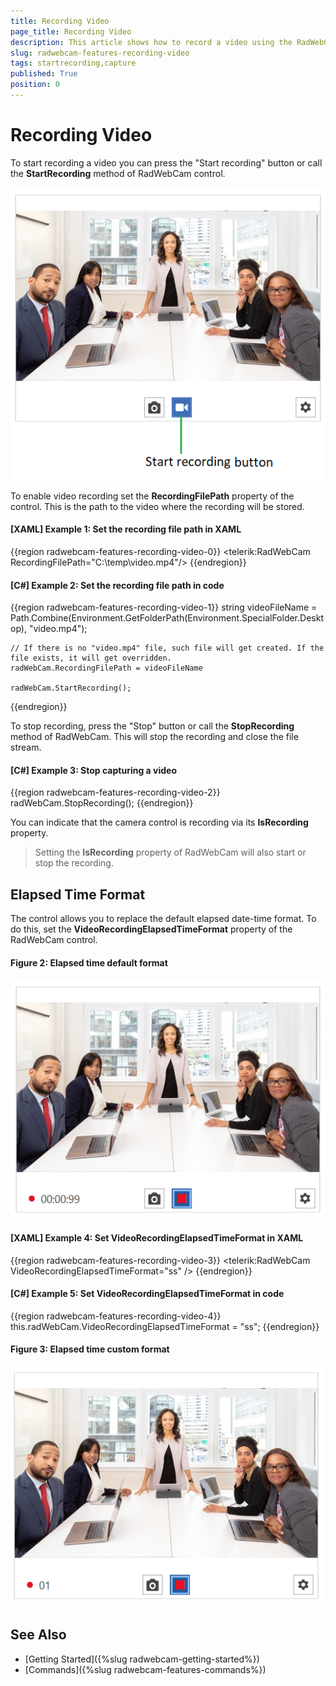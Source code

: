 ```yaml
---
title: Recording Video
page_title: Recording Video
description: This article shows how to record a video using the RadWebCam control.
slug: radwebcam-features-recording-video
tags: startrecording,capture
published: True
position: 0
---
```


# Recording Video

To start recording a video you can press the "Start recording" button or call the __StartRecording__ method of RadWebCam control. 

![](images/radwebcam-features-recording-video-0.png)

To enable video recording set the __RecordingFilePath__ property of the control. This is the path to the video where the recording will be stored.

#### __[XAML] Example 1: Set the recording file path in XAML__
{{region radwebcam-features-recording-video-0}}
	<telerik:RadWebCam RecordingFilePath="C:\\temp\\video.mp4"/>
{{endregion}}

#### __[C#] Example 2: Set the recording file path in code__
{{region radwebcam-features-recording-video-1}}
	string videoFileName = Path.Combine(Environment.GetFolderPath(Environment.SpecialFolder.Desktop), "video.mp4");
	
	// If there is no "video.mp4" file, such file will get created. If the file exists, it will get overridden.
	radWebCam.RecordingFilePath = videoFileName
	
	radWebCam.StartRecording();
{{endregion}}

To stop recording, press the "Stop" button or call the __StopRecording__ method of RadWebCam. This will stop the recording and close the file stream.

#### __[C#] Example 3: Stop capturing a video__
{{region radwebcam-features-recording-video-2}}
	radWebCam.StopRecording();
{{endregion}}

You can indicate that the camera control is recording via its __IsRecording__ property.

> Setting the __IsRecording__ property of RadWebCam will also start or stop the recording.

## Elapsed Time Format

The control allows you to replace the default elapsed date-time format. To do this, set the __VideoRecordingElapsedTimeFormat__ property of the RadWebCam control.

#### Figure 2: Elapsed time default format
![](images/radwebcam-features-recording-video-1.png)

#### __[XAML] Example 4: Set VideoRecordingElapsedTimeFormat in XAML__
{{region radwebcam-features-recording-video-3}}
	<telerik:RadWebCam VideoRecordingElapsedTimeFormat="ss" />
{{endregion}}

#### __[C#] Example 5: Set VideoRecordingElapsedTimeFormat in code__
{{region radwebcam-features-recording-video-4}}
	this.radWebCam.VideoRecordingElapsedTimeFormat = "ss";
{{endregion}}

#### Figure 3: Elapsed time custom format
![](images/radwebcam-features-recording-video-2.png)

## See Also  
* [Getting Started]({%slug radwebcam-getting-started%})
* [Commands]({%slug radwebcam-features-commands%})